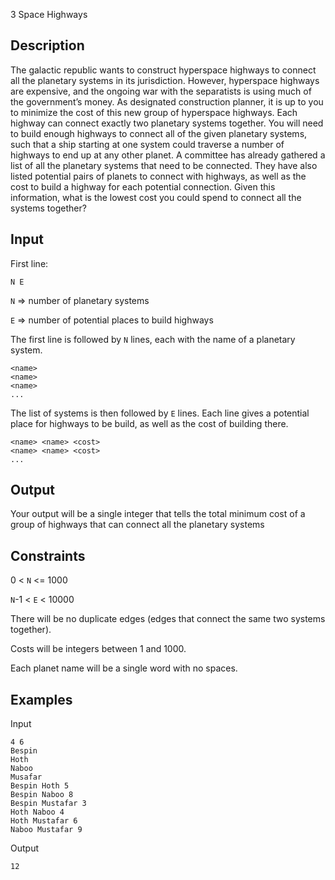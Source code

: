  3 Space Highways

 ## Description
The galactic republic wants to construct hyperspace highways to connect all the planetary systems in its jurisdiction. However, hyperspace highways are expensive, and the ongoing war with the separatists is using much of the government’s money. As designated construction planner, it is up to you to minimize the cost of this new group of hyperspace highways. Each highway can connect exactly two planetary systems together. You will need to build enough highways to connect all of the given planetary systems, such that a ship starting at one system could traverse a number of highways to end up at any other planet. A committee has already gathered a list of all the planetary systems that need to be connected. They have also listed potential pairs of planets to connect with highways, as well as the cost to build a highway for each potential connection. Given this information, what is the lowest cost you could spend to connect all the systems together?

## Input
First line:
```
N E
```
`N` => number of planetary systems

`E` => number of potential places to build highways

The first line is followed by `N` lines, each with the name of a planetary system.
```
<name>
<name>
<name>
...
```
The list of systems is then followed by `E` lines. Each line gives a potential place for highways to be build, as well as the cost of building there.
```
<name> <name> <cost>
<name> <name> <cost>
...
```

## Output
Your output will be a single integer that tells the total minimum cost of a group of highways that can connect all the planetary systems

## Constraints
0 < `N` <= 1000

`N`-1 < `E` < 10000

There will be no duplicate edges (edges that connect the same two systems together). 

Costs will be integers between 1 and 1000.

Each planet name will be a single word with no spaces.

## Examples
Input
```
4 6
Bespin
Hoth
Naboo
Musafar
Bespin Hoth 5
Bespin Naboo 8
Bespin Mustafar 3
Hoth Naboo 4
Hoth Mustafar 6
Naboo Mustafar 9
```
Output
```
12
```
